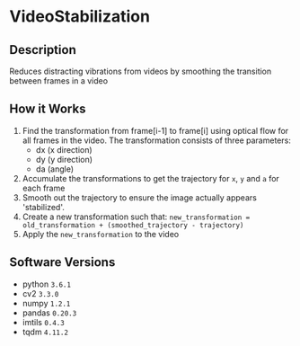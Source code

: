 # VideoStabilization

## Description
Reduces distracting vibrations from videos by smoothing the transition between frames in a video

## How it Works
1. Find the transformation from frame[i-1] to frame[i] using optical flow for all frames in the video. The transformation consists of three parameters:
	- dx (x direction)
	- dy (y direction)
	- da (angle)
2. Accumulate the transformations to get the trajectory for `x`, `y` and `a` for each frame
3. Smooth out the trajectory to ensure the image actually appears 'stabilized'.
4. Create a new transformation such that:
`new_transformation = old_transformation + (smoothed_trajectory - trajectory)`
5. Apply the `new_transformation` to the video


## Software Versions
- python    `3.6.1`
- cv2       `3.3.0`
- numpy     `1.2.1`
- pandas    `0.20.3`
- imtils    `0.4.3`
- tqdm      `4.11.2`
